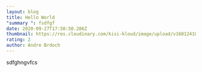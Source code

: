 ```yaml
---
layout: blog
title: Hello World
"summary ": fsdfgf
date: 2020-09-27T17:50:50.286Z
thumbnail: https://res.cloudinary.com/kisi-kloud/image/upload/v1601241846/samples/landscapes/nature-mountains.jpg
rating: 2
author: Andre Brdoch
---
```

sdfghngvfcs